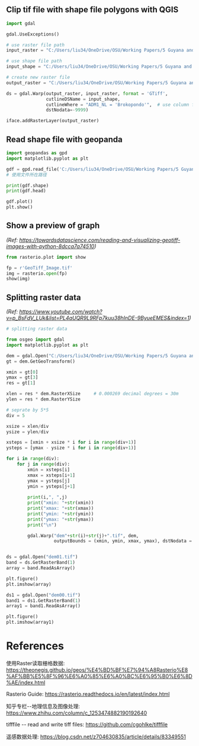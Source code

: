 
## Clip tif file with shape file polygons with QGIS

```python
import gdal

gdal.UseExceptions()

# use raster file path
input_raster = "C:/Users/liu34/OneDrive/OSU/Working Papers/5 Guyana and Suriname/Data/TMF_data/AnnualChange/JRC_TMF_AnnualChange_v1_1990_SAM_ID49_N10_W60.tif"

# use shape file path
input_shape = "C:/Users/liu34/OneDrive/OSU/Working Papers/5 Guyana and Suriname/Data/Geographic files/Surinam_files/sur_admbnda_adm1_2017.shp"

# create new raster file
output_raster = "C:/Users/liu34/OneDrive/OSU/Working Papers/5 Guyana and Suriname/PythonProject/surinam_test.tif"

ds = gdal.Warp(output_raster, input_raster, format = 'GTiff',
               cutlineDSName = input_shape,
               cutlineWhere = "ADM1_NL = 'Brokopondo'",  # use column from shape file
               dstNodata=-9999)

iface.addRasterLayer(output_raster)
```

## Read shape file with geopanda

```python
import geopandas as gpd
import matplotlib.pyplot as plt

gdf = gpd.read_file('C:/Users/liu34/OneDrive/OSU/Working Papers/5 Guyana and Suriname/Data/Geographic files/Surinam_files/sur_admbnda_adm1_2017.shp') 
# 使用文件所在路径

print(gdf.shape)
print(gdf.head)

gdf.plot()
plt.show()
```

## Show a preview of graph
*(Ref: https://towardsdatascience.com/reading-and-visualizing-geotiff-images-with-python-8dcca7a74510)*


```python
from rasterio.plot import show

fp = r'GeoTiff_Image.tif'
img = rasterio.open(fp)
show(img)
```

## Splitting raster data
*(Ref: https://www.youtube.com/watch?v=p_BsFdV_LUk&list=PL4aUQR9L9RFp7kuu38hInDE-9ByueEMES&index=1)*

```python
# splitting raster data

from osgeo import gdal
import matplotlib.pyplot as plt

dem = gdal.Open("C:/Users/liu34/OneDrive/OSU/Working Papers/5 Guyana and Suriname/Data/TMF_data/AnnualChange/JRC_TMF_AnnualChange_v1_1990_SAM_ID49_N10_W60.tif")
gt = dem.GetGeoTransform()

xmin = gt[0]
ymax = gt[3]
res = gt[1]

xlen = res * dem.RasterXSize     # 0.000269 decimal degrees = 30m
ylen = res * dem.RasterYSize

# seprate by 5*5
div = 5

xsize = xlen/div
ysize = ylen/div

xsteps = [xmin + xsize * i for i in range(div+1)]
ysteps = [ymax - ysize * i for i in range(div+1)]

for i in range(div):
    for j in range(div):
        xmin = xsteps[i]
        xmax = xsteps[i+1]
        ymax = ysteps[j]
        ymin = ysteps[j+1]
        
        print(i,", ",j)
        print("xmin: "+str(xmin))
        print("xmax: "+str(xmax))
        print("ymin: "+str(ymin))
        print("ymax: "+str(ymax))
        print("\n")

        gdal.Warp("dem"+str(i)+str(j)+".tif", dem, 
                  outputBounds = (xmin, ymin, xmax, ymax), dstNodata = -9999)


ds = gdal.Open("dem01.tif")
band = ds.GetRasterBand(1)
array = band.ReadAsArray()

plt.figure()
plt.imshow(array)

ds1 = gdal.Open("dem00.tif")
band1 = ds1.GetRasterBand(1)
array1 = band1.ReadAsArray()

plt.figure()
plt.imshow(array1)
```


# References

使用Raster读取栅格数据: https://theonegis.github.io/geos/%E4%BD%BF%E7%94%A8Rasterio%E8%AF%BB%E5%8F%96%E6%A0%85%E6%A0%BC%E6%95%B0%E6%8D%AE/index.html

Rasterio Guide: https://rasterio.readthedocs.io/en/latest/index.html

知乎专栏--地理信息及图像处理: https://www.zhihu.com/column/c_1253474882190192640

tifffile -- read and write tiff files: https://github.com/cgohlke/tifffile

遥感数据处理: https://blog.csdn.net/z704630835/article/details/83349551
